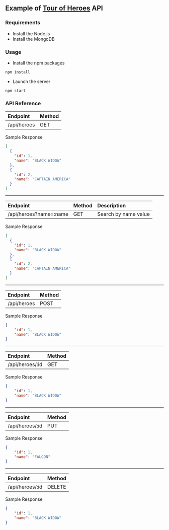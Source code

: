 ## Example of [Tour of Heroes](https://github.com/johnpapa/angular-tour-of-heroes) API

### Requirements
* Install the Node.js
* Install the MongoDB

### Usage
* Install the npm packages  
```
npm install
```
* Launch the server
```
npm start
```

### API Reference

|Endpoint|Method|
|:--|:--|
|/api/heroes|GET|

Sample Response
```json
[
  {
    "id": 1,
    "name": "BLACK WIDOW"
  },
  {
    "id": 2,
    "name": "CAPTAIN AMERICA"
  }
]
```
---

|Endpoint|Method|Description|
|:--|:--|:--|
|/api/heroes?name=:name|GET|Search by name value|

Sample Response
```json
[
  {
    "id": 1,
    "name": "BLACK WIDOW"
  },
  {
    "id": 2,
    "name": "CAPTAIN AMERICA"
  }
]
```
---

|Endpoint|Method|
|:--|:--|
|/api/heroes|POST|

Sample Response
```json
{
    "id": 1,
    "name": "BLACK WIDOW"
}
```
---

|Endpoint|Method|
|:--|:--|
|/api/heroes/:id|GET|

Sample Response
```json
{
    "id": 1,
    "name": "BLACK WIDOW"
}
```
---

|Endpoint|Method|
|:--|:--|
|/api/heroes/:id|PUT|

Sample Response
```json
{
    "id": 1,
    "name": "FALCON"
}
```
---

|Endpoint|Method|
|:--|:--|
|/api/heroes/:id|DELETE|

Sample Response
```json
{
    "id": 1,
    "name": "BLACK WIDOW"
}
```
